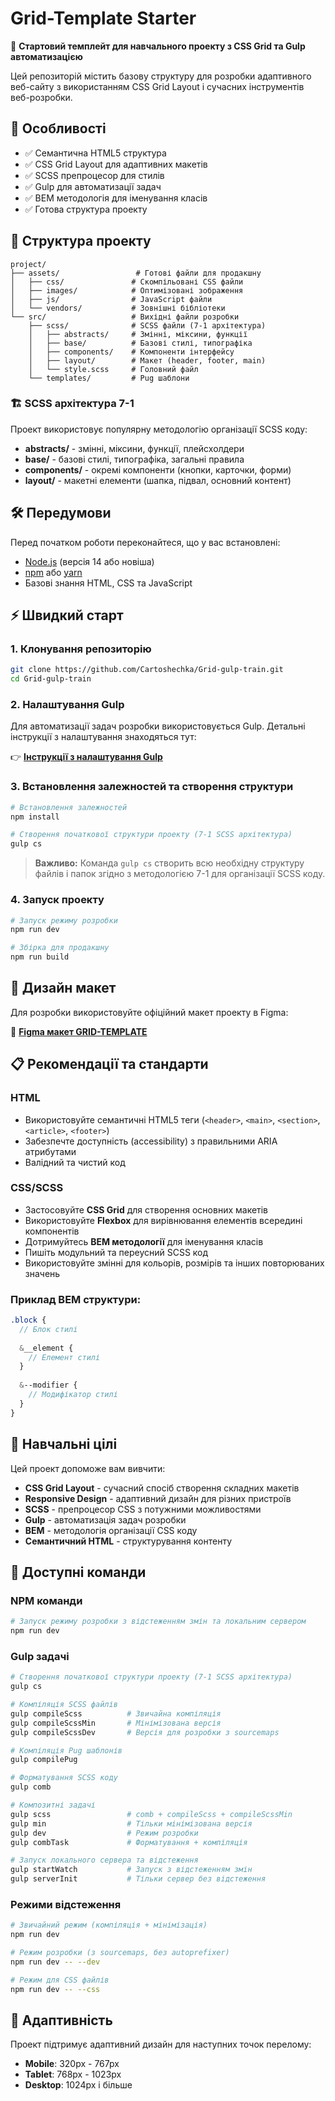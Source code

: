 # Grid-Template Starter

🚀 **Стартовий темплейт для навчального проекту з CSS Grid та Gulp автоматизацією**

Цей репозиторій містить базову структуру для розробки адаптивного веб-сайту з використанням CSS Grid Layout і сучасних інструментів веб-розробки.

## 🌟 Особливості

- ✅ Семантична HTML5 структура
- ✅ CSS Grid Layout для адаптивних макетів
- ✅ SCSS препроцесор для стилів
- ✅ Gulp для автоматизації задач
- ✅ BEM методологія для іменування класів
- ✅ Готова структура проекту

## 📁 Структура проекту

```
project/
├── assets/                 # Готові файли для продакшну
│   ├── css/               # Скомпільовані CSS файли
│   ├── images/            # Оптимізовані зображення
│   ├── js/                # JavaScript файли
│   └── vendors/           # Зовнішні бібліотеки
└── src/                   # Вихідні файли розробки
    ├── scss/              # SCSS файли (7-1 архітектура)
    │   ├── abstracts/     # Змінні, міксини, функції
    │   ├── base/          # Базові стилі, типографіка
    │   ├── components/    # Компоненти інтерфейсу
    │   ├── layout/        # Макет (header, footer, main)
    │   └── style.scss     # Головний файл
    └── templates/         # Pug шаблони
```

### 🏗 SCSS архітектура 7-1

Проект використовує популярну методологію організації SCSS коду:

- **abstracts/** - змінні, міксини, функції, плейсхолдери
- **base/** - базові стилі, типографіка, загальні правила
- **components/** - окремі компоненти (кнопки, карточки, форми)
- **layout/** - макетні елементи (шапка, підвал, основний контент)

## 🛠 Передумови

Перед початком роботи переконайтеся, що у вас встановлені:

- [Node.js](https://nodejs.org/) (версія 14 або новіша)
- [npm](https://www.npmjs.com/) або [yarn](https://yarnpkg.com/)
- Базові знання HTML, CSS та JavaScript

## ⚡ Швидкий старт

### 1. Клонування репозиторію

```bash
git clone https://github.com/Cartoshechka/Grid-gulp-train.git
cd Grid-gulp-train
```

### 2. Налаштування Gulp

Для автоматизації задач розробки використовується Gulp. Детальні інструкції з налаштування знаходяться тут:

👉 **[Інструкції з налаштування Gulp](https://github.com/FomenkoAndrey/gulp-training/tree/master)**

### 3. Встановлення залежностей та створення структури

```bash
# Встановлення залежностей
npm install

# Створення початкової структури проекту (7-1 SCSS архітектура)
gulp cs
```

> **Важливо:** Команда `gulp cs` створить всю необхідну структуру файлів і папок згідно з методологією 7-1 для організації SCSS коду.

### 4. Запуск проекту

```bash
# Запуск режиму розробки
npm run dev

# Збірка для продакшну
npm run build
```

## 🎨 Дизайн макет

Для розробки використовуйте офіційний макет проекту в Figma:

🔗 **[Figma макет GRID-TEMPLATE](https://www.figma.com/design/Xzmk5hBhdY8HsmcBkiuo1B/grid-template?m=auto&t=ytF7Gf4G7xPeQy7M-6)**

## 📋 Рекомендації та стандарти

### HTML
- Використовуйте семантичні HTML5 теги (`<header>`, `<main>`, `<section>`, `<article>`, `<footer>`)
- Забезпечте доступність (accessibility) з правильними ARIA атрибутами
- Валідний та чистий код

### CSS/SCSS
- Застосовуйте **CSS Grid** для створення основних макетів
- Використовуйте **Flexbox** для вирівнювання елементів всередині компонентів
- Дотримуйтесь **BEM методології** для іменування класів
- Пишіть модульний та переусний SCSS код
- Використовуйте змінні для кольорів, розмірів та інших повторюваних значень

### Приклад BEM структури:
```scss
.block {
  // Блок стилі
  
  &__element {
    // Елемент стилі
  }
  
  &--modifier {
    // Модифікатор стилі
  }
}
```

## 🎯 Навчальні цілі

Цей проект допоможе вам вивчити:

- **CSS Grid Layout** - сучасний спосіб створення складних макетів
- **Responsive Design** - адаптивний дизайн для різних пристроїв
- **SCSS** - препроцесор CSS з потужними можливостями
- **Gulp** - автоматизація задач розробки
- **BEM** - методологія організації CSS коду
- **Семантичний HTML** - структурування контенту

## 🔧 Доступні команди

### NPM команди
```bash
# Запуск режиму розробки з відстеженням змін та локальним сервером
npm run dev
```

### Gulp задачі
```bash
# Створення початкової структури проекту (7-1 SCSS архітектура)
gulp cs

# Компіляція SCSS файлів
gulp compileScss          # Звичайна компіляція
gulp compileScssMin       # Мінімізована версія
gulp compileScssDev       # Версія для розробки з sourcemaps

# Компіляція Pug шаблонів
gulp compilePug

# Форматування SCSS коду
gulp comb

# Композитні задачі
gulp scss                 # comb + compileScss + compileScssMin
gulp min                  # Тільки мінімізована версія
gulp dev                  # Режим розробки
gulp combTask             # Форматування + компіляція

# Запуск локального сервера та відстеження
gulp startWatch           # Запуск з відстеженням змін
gulp serverInit           # Тільки сервер без відстеження
```

### Режими відстеження
```bash
# Звичайний режим (компіляція + мінімізація)
npm run dev

# Режим розробки (з sourcemaps, без autoprefixer)
npm run dev -- --dev

# Режим для CSS файлів
npm run dev -- --css
```

## 📱 Адаптивність

Проект підтримує адаптивний дизайн для наступних точок перелому:

- **Mobile**: 320px - 767px
- **Tablet**: 768px - 1023px
- **Desktop**: 1024px і більше